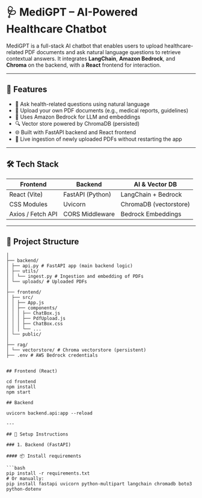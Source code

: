 # 🩺 MediGPT – AI-Powered Healthcare Chatbot

MediGPT is a full-stack AI chatbot that enables users to upload healthcare-related PDF documents and ask natural language questions to retrieve contextual answers. It integrates **LangChain**, **Amazon Bedrock**, and **Chroma** on the backend, with a **React** frontend for interaction.

---

## 🚀 Features

- 💬 Ask health-related questions using natural language
- 📄 Upload your own PDF documents (e.g., medical reports, guidelines)
- 🧠 Uses Amazon Bedrock for LLM and embeddings
- 🔍 Vector store powered by ChromaDB (persisted)
- 🌐 Built with FastAPI backend and React frontend
- 🔄 Live ingestion of newly uploaded PDFs without restarting the app

---

## 🛠️ Tech Stack

| Frontend              | Backend             | AI & Vector DB       |
|-----------------------|---------------------|-----------------------|
| React (Vite)          | FastAPI (Python)    | LangChain + Bedrock   |
| CSS Modules           | Uvicorn             | ChromaDB (vectorstore)|
| Axios / Fetch API     | CORS Middleware     | Bedrock Embeddings    |

---

## 📁 Project Structure
``` MediGPT/
│
├── backend/
│ ├── api.py # FastAPI app (main backend logic)
│ ├── utils/
│ │ └── ingest.py # Ingestion and embedding of PDFs
│ └── uploads/ # Uploaded PDFs
│
├── frontend/
│ ├── src/
│ │ ├── App.js
│ │ ├── components/
│ │ │ ├── ChatBox.js
│ │ │ ├── PdfUpload.js
│ │ │ ├── ChatBox.css
│ │ │ └── ...
│ └── public/
│
├── rag/
│ └── vectorstore/ # Chroma vectorstore (persistent)
├── .env # AWS Bedrock credentials


## Frontend (React)

cd frontend
npm install
npm start

## Backend 

uvicorn backend.api:app --reload

---

## 🔧 Setup Instructions

### 1. Backend (FastAPI)

#### 📦 Install requirements

```bash
pip install -r requirements.txt
# Or manually:
pip install fastapi uvicorn python-multipart langchain chromadb boto3 python-dotenv

